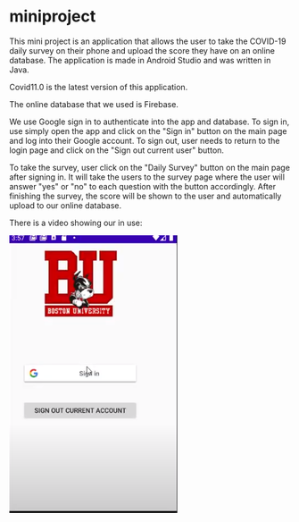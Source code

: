 # miniproject

This mini project is an application that allows the user to take the COVID-19 daily survey
on their phone and upload the score they have on an online database. The application is made
in Android Studio and was written in Java.

Covid11.0 is the latest version of this application.

The online database that we used is Firebase.

We use Google sign in to authenticate into the app and database. To sign in, use simply open
the app and click on the  "Sign in" button on the main page and log into their Google account.
To sign out, user needs to return to the login page and click on the "Sign out current user"
button.

To take the survey, user click on the "Daily Survey" button on the main page after signing in.
It will take the users to the survey page where the user will answer "yes" or "no" to each
question with the button accordingly. After finishing the survey, the score will be shown to
the user and automatically upload to our online database.


There is a video showing our in use:


[![image](https://github.com/Z-0311YQ/miniproject/blob/master/MiniProject/a.PNG?raw=true)](https://drive.google.com/file/d/1PyLjeHgLXnFCL5DN8fuUO0zzW3PhFY0V/preview)

